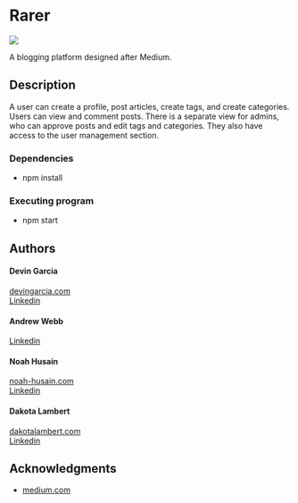 # Rarer

![](src/images/rarer.gif)

A blogging platform designed after Medium.

## Description

A user can create a profile, post articles, create tags, and create categories. Users can view and comment posts.
There is a separate view for admins, who can approve posts and edit tags and categories. They also have access to
the user management section.

### Dependencies

* npm install

### Executing program

* npm start

## Authors

<h4>Devin Garcia</h4>
<a href="https://www.devingarcia.com/">devingarcia.com</a><br>
<a href="https://www.linkedin.com/in/devinmgarcia/">Linkedin</a>
<h4>Andrew Webb</h4>
<a href="https://www.linkedin.com/in/andrew-webb07/">Linkedin</a>
<h4>Noah Husain</h4>
<a href="https://noah-husain.netlify.app/">noah-husain.com</a><br>
<a href="https://www.linkedin.com/in/noah-husain/">Linkedin</a>
<h4>Dakota Lambert</h4>
<a href="dakotalambert.com">dakotalambert.com</a><br>
<a href="https://www.linkedin.com/in/dakotashaynelambert/">Linkedin</a>

## Acknowledgments

* [medium.com](https://medium.com/)

